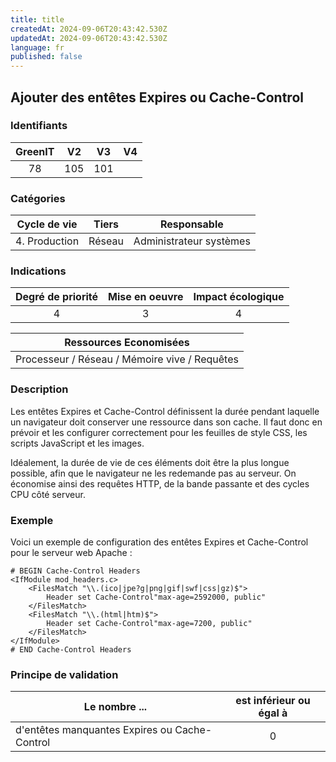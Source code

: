 ```yaml
---
title: title
createdAt: 2024-09-06T20:43:42.530Z
updatedAt: 2024-09-06T20:43:42.530Z
language: fr
published: false
---
```

## Ajouter des entêtes Expires ou Cache-Control

### Identifiants

| GreenIT |  V2  |  V3  |  V4  |
|:-------:|:----:|:----:|:----:|
|   78   |  105 | 101  |      |

### Catégories

| Cycle de vie |  Tiers  |  Responsable  |
|:---------:|:----:|:----:|
| 4. Production | Réseau | Administrateur systèmes |

### Indications

| Degré de priorité |      Mise en oeuvre       |  Impact écologique    |
|:-------------------:|:-------------------------:|:---------------------:|
| 4 | 3 | 4 |

|Ressources Economisées                                      |
|:----------------------------------------------------------:|
|  Processeur / Réseau / Mémoire vive / Requêtes  |

### Description

Les entêtes Expires et Cache-Control définissent la durée pendant laquelle un navigateur doit conserver une ressource dans son cache. Il faut donc en prévoir et les configurer correctement pour les feuilles de style CSS, les scripts JavaScript et les images.

Idéalement, la durée de vie de ces éléments doit être la plus longue possible, afin que le navigateur ne les redemande pas au serveur. On économise ainsi des requêtes HTTP, de la bande passante et des cycles CPU côté serveur.

### Exemple

Voici un exemple de configuration des entêtes Expires et Cache-Control pour le serveur web Apache :
```apacheconf
# BEGIN Cache-Control Headers
<IfModule mod_headers.c>
    <FilesMatch "\\.(ico|jpe?g|png|gif|swf|css|gz)$">
        Header set Cache-Control"max-age=2592000, public"
    </FilesMatch>
    <FilesMatch "\\.(html|htm)$">
        Header set Cache-Control"max-age=7200, public"
    </FilesMatch>
</IfModule>
# END Cache-Control Headers
```

### Principe de validation

| Le nombre ...     | est inférieur ou égal à   |  
|-------------------|:-------------------------:|
| d'entêtes manquantes Expires ou Cache-Control  |  0 |
